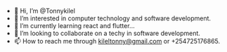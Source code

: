 - 👋 Hi, I’m @Tonnykilel
- 👀 I’m interested in computer technology and software development.
- 🌱 I’m currently learning react and flutter...
- 💞️ I’m looking to collaborate on a techy in software development.
- 📫 How to reach me through kileltonny@gmail.com or +254725176865.

<!---
Tonnykilel/Tonnykilel is a ✨ special ✨ repository because its `README.md` (this file) appears on your GitHub profile.
You can click the Preview link to take a look at your changes.
--->

